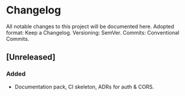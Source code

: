 # Changelog
All notable changes to this project will be documented here.
Adopted format: Keep a Changelog. Versioning: SemVer. Commits: Conventional Commits.

## [Unreleased]
### Added
- Documentation pack, CI skeleton, ADRs for auth & CORS.



